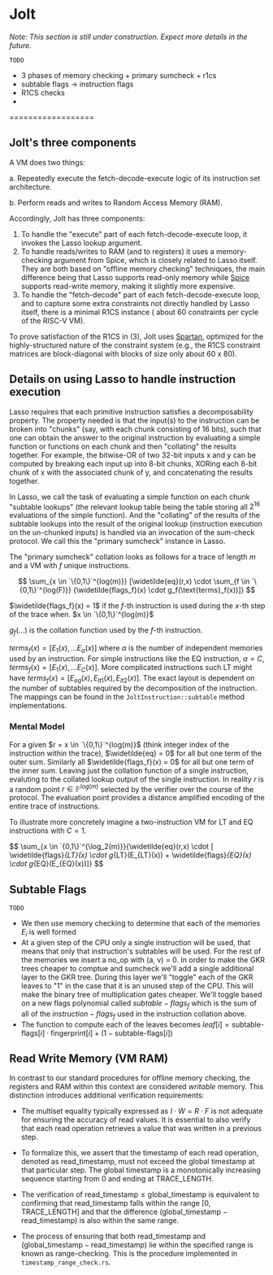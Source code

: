 # Jolt
*Note: This section is still under construction. Expect more details in the future.*

`TODO`
- 3 phases of memory checking + primary sumcheck + r1cs
- subtable flags -> instruction flags
- R1CS checks
- 
==================
## Jolt's three components

A VM does two things: 

a. Repeatedly execute the fetch-decode-execute logic of its instruction set architecture.

b. Perform reads and writes to Random Access Memory (RAM).

Accordingly, Jolt has three components: 

1. To handle the "execute" part of each fetch-decode-execute loop, it invokes the Lasso lookup argument.
2. To handle reads/writes to RAM (and to registers) it uses a memory-checking argument from Spice, which is closely related to Lasso itself. They are both based on "offline memory checking" techniques, the main difference being that Lasso supports read-only memory while [Spice](https://eprint.iacr.org/2018/907.pdf) supports read-write memory, making it slightly more expensive. 
3. To handle the "fetch-decode" part of each fetch-decode-execute loop, and to capture some extra constraints not directly handled by Lasso itself, there is a minimal R1CS instance ( about 60 constraints per cycle of the RISC-V VM). 

To prove satisfaction of the R1CS in (3), Jolt uses [Spartan](https://eprint.iacr.org/2019/550), optimized for the highly-structured nature of the constraint system (e.g., the R1CS constraint matrices are block-diagonal with blocks of size only about 60 x 80).


## Details on using Lasso to handle instruction execution

Lasso requires that each primitive instruction satisfies a decomposability property. 
The property needed is that the input(s) to the instruction can be broken into "chunks" (say, with each chunk
consisting of 16 bits), such that one can obtain the answer to the original instruction by
evaluating a simple function or functions on each chunk and then "collating" the results together.
For example, the bitwise-OR of two 32-bit inputs x and y can be computed by breaking each input up into 8-bit chunks, XORing 
each 8-bit chunk of x with the associated chunk of y, and concatenating the results together.

In Lasso, we call the task of evaluating a simple function on each chunk "subtable lookups" (the relevant lookup table
being the table storing all $2^{16}$ evaluations of the simple function). And the "collating" of 
the results of the subtable lookups into the result of the original lookup (instruction execution on the un-chunked inputs)
is handled via an invocation of the sum-check protocol. We call this the "primary sumcheck" instance in Lasso.

The "primary sumcheck" collation looks as follows for a trace of length $m$ and a VM with $f$ unique instructions.

$$
\sum_{x \in `\{0,1\}`^{log(m)}} [\widetilde{eq}(r,x) \cdot \sum_{f \in `\{0,1\}`^{log(F)}} {\widetilde{flags_f}(x) \cdot g_f(\text{terms}_f(x))]}
$$

$\widetilde{flags_f}(x) = 1$ if the $f$-th instruction is used during the $x$-th step of the trace when. $x \in `\{0,1\}`^{log(m)}$ 

$g_f(...)$ is the collation function used by the $f$-th instruction.

$terms_f(x) = [E_1(x), ... E_\alpha(x)]$ where $\alpha$ is the number of independent memories used by an instruction. For simple instructions like the EQ instruction, $\alpha = C$, $terms_f(x) = [E_1(x), ... E_C(x)]$. More complicated instructions such LT might have $terms_f(x) = [E_{eq}(x), E_{lt1}(x), E_{lt2}(x)]$. The exact layout is dependent on the number of subtables required by the decomposition of the instruction. The mappings can be found in the `JoltInstruction::subtable` method implementations.

### Mental Model
For a given $r = x \in `\{0,1\}`^{log(m)}$ (think integer index of the instruction within the trace), $\widetilde{eq} = 0$ for all but one term of the outer sum. Similarly all $\widetilde{flags_f}(x) = 0$ for all but one term of the inner sum. Leaving just the collation function of a single instruction, evaluting to the collated lookup output of the single instruction. In reality $r$ is a random point $r \in \mathbb{F}^{log(m)}$ selected by the verifier over the course of the protocol. The evaluation point provides a distance amplified encoding of the entire trace of instructions.


To illustrate more concretely imagine a two-instruction VM for LT and EQ instructions with $C=1$.

$$
\sum_{x \in \`\{0,1\\}`^{\log_2(m)}}{\widetilde{eq}(r,x) \cdot [ \widetilde{flags}_{LT}(x) \cdot g_{LT}(E_{LT}(x)) + \widetilde{flags}_{EQ}(x) \cdot g_{EQ}(E_{EQ}(x))]}
$$


## Subtable Flags
`TODO`
- We then use memory checking to determine that each of the memories $E_i$ is well formed
- At a given step of the CPU only a single instruction will be used, that means that only that instruction's subtables will be used. For the rest of the memories we insert a no_op with (a, v) = 0. In order to make the GKR trees cheaper to comptue and sumcheck we'll add a single additional layer to the GKR tree. During this layer we'll "toggle" each of the GKR leaves to "1" in the case that it is an unused step of the CPU. This will make the binary tree of multiplication gates cheaper. We'll toggle based on a new flags polynomial called $subtable-flags_f$ which is the sum of all of the $instruction-flags_f$ used in the instruction collation above.
- The function to compute each of the leaves becomes $leaf[i] = \text{subtable-flags}[i] \cdot \text{fingerprint}[i] + (1 - \text{subtable-flags}[i])$


## Read Write Memory (VM RAM)

In contrast to our standard procedures for offline memory checking, the registers and RAM within this context are considered *writable* memory. This distinction introduces additional verification requirements:

- The multiset equality typically expressed as $I \cdot W = R \cdot F$ is not adequate for ensuring the accuracy of read values. It is essential to also verify that each read operation retrieves a value that was written in a previous step.

- To formalize this, we assert that the timestamp of each read operation, denoted as $\text{read\_timestamp}$, must not exceed the global timestamp at that particular step. The global timestamp is a monotonically increasing sequence starting from 0 and ending at $\text{TRACE\_LENGTH}$.

- The verification of $\text{read\_timestamp} \leq \text{global\_timestamp}$ is equivalent to confirming that $\text{read\_timestamp}$ falls within the range $[0, \text{TRACE\_LENGTH}]$ and that the difference $(\text{global\_timestamp} - \text{read\_timestamp})$ is also within the same range.

- The process of ensuring that both $\text{read\_timestamp}$ and $(\text{global\_timestamp} - \text{read\_timestamp})$ lie within the specified range is known as range-checking. This is the procedure implemented in `timestamp_range_check.rs`.
